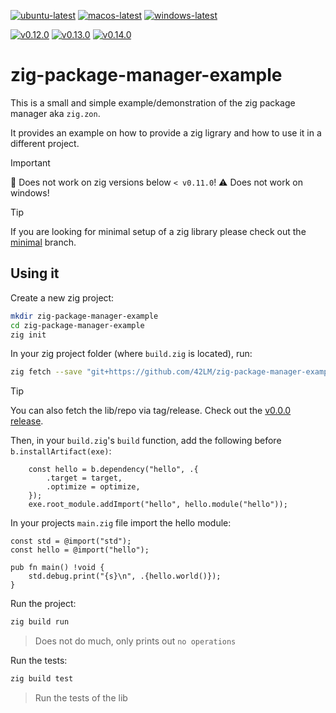 [![ubuntu-latest](https://github.com/42LM/zig-package-manager-example/actions/workflows/ubuntu-latest.yml/badge.svg)](https://github.com/42LM/zig-package-manager-example/actions/workflows/ubuntu-latest.yml) [![macos-latest](https://github.com/42LM/zig-package-manager-example/actions/workflows/macos-latest.yml/badge.svg)](https://github.com/42LM/zig-package-manager-example/actions/workflows/macos-latest.yml) [![windows-latest](https://github.com/42LM/zig-package-manager-example/actions/workflows/windows-latest.yml/badge.svg)](https://github.com/42LM/zig-package-manager-example/actions/workflows/windows-latest.yml)

[![v0.12.0](https://github.com/42LM/zig-package-manager-example/actions/workflows/v0.12.0.yml/badge.svg)](https://github.com/42LM/zig-package-manager-example/actions/workflows/v0.12.0.yml) [![v0.13.0](https://github.com/42LM/zig-package-manager-example/actions/workflows/v0.13.0.yml/badge.svg)](https://github.com/42LM/zig-package-manager-example/actions/workflows/v0.13.0.yml) [![v0.14.0](https://github.com/42LM/zig-package-manager-example/actions/workflows/v0.14.0.yml/badge.svg)](https://github.com/42LM/zig-package-manager-example/actions/workflows/v0.14.0.yml)

# zig-package-manager-example
This is a small and simple example/demonstration of the zig package manager aka `zig.zon`.

It provides an example on how to provide a zig ligrary and how to use it in a different project.

> [!IMPORTANT]
> 🛟 Does not work on zig versions below `< v0.11.0`!
> ⚠️ Does not work on windows!

> [!TIP]
> If you are looking for minimal setup of a zig library please check out the [minimal](https://github.com/42LM/zig-package-manager-example/tree/minimal) branch.

## Using it
Create a new zig project:
```sh
mkdir zig-package-manager-example
cd zig-package-manager-example
zig init
```

In your zig project folder (where `build.zig` is located), run:

```sh
zig fetch --save "git+https://github.com/42LM/zig-package-manager-example"
```

> [!TIP]
> You can also fetch the lib/repo via tag/release. Check out the [v0.0.0 release](https://github.com/42LM/zig-package-manager-example/releases/tag/v0.0.0).

Then, in your `build.zig`'s `build` function, add the following before
`b.installArtifact(exe)`:

```zig
    const hello = b.dependency("hello", .{
        .target = target,
        .optimize = optimize,
    });
    exe.root_module.addImport("hello", hello.module("hello"));
```

In your projects `main.zig` file import the hello module:
```zig
const std = @import("std");
const hello = @import("hello");

pub fn main() !void {
    std.debug.print("{s}\n", .{hello.world()});
}
```

Run the project:
```sh
zig build run
```

> Does not do much, only prints out `no operations`

Run the tests:
```sh
zig build test
```

> Run the tests of the lib
